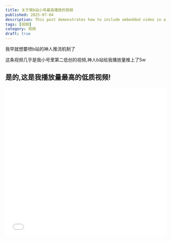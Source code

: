 ```yaml
---
title: 关于我b站小号最高播放的视频
published: 2025-07-04
description: This post demonstrates how to include embedded video in a blog post.
tags: [视频]
category: 视频
draft: true
---
```


我早就想要喷b站的神人推流机制了

这条视频几乎是我小号里第二低创的视频,神人b站给我播放量推上了5w



## 是的,这是我播放量最高的低质视频!

<iframe width="100%" height="468" src="//player.bilibili.com/player.html?bvid=BV1i63jzJEEZ" scrolling="no" border="1" frameborder="no" framespacing="0" allowfullscreen="true" &autoplay=0> </iframe>
